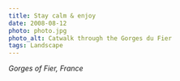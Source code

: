 ```yaml
---
title: Stay calm & enjoy
date: 2008-08-12
photo: photo.jpg
photo_alt: Catwalk through the Gorges du Fier
tags: Landscape
---
```


*Gorges of Fier, France*
